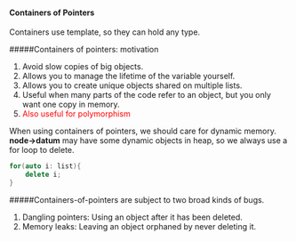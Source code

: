 #### Containers of Pointers

Containers use template, so they can hold any type.

#####Containers of pointers: motivation

1. Avoid slow copies of big objects.
2. Allows you to manage the lifetime of the variable yourself.
3. Allows you to create unique objects shared on multiple lists.
4. Useful when many parts of the code refer to an object, but
you only want one copy in memory.
5. <font color=red>Also useful for polymorphism</font>



When using containers of pointers, we should care for dynamic memory. **node->datum** may have some dynamic objects in heap, so we always use a for loop to delete.

```c++
for(auto i: list){
	delete i;
}
```

#####Containers-of-pointers are subject to two broad kinds of bugs.

1. Dangling pointers: Using an object after it has been deleted.
2. Memory leaks: Leaving an object orphaned by never deleting it.

